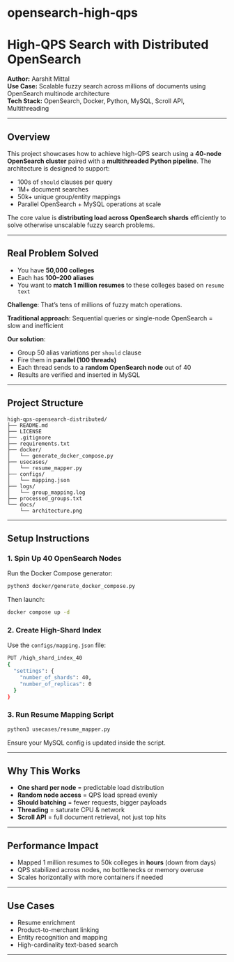 # opensearch-high-qps
# High-QPS Search with Distributed OpenSearch

**Author:** Aarshit Mittal  
**Use Case:** Scalable fuzzy search across millions of documents using OpenSearch multinode architecture  
**Tech Stack:** OpenSearch, Docker, Python, MySQL, Scroll API, Multithreading

---

## Overview

This project showcases how to achieve high-QPS search using a **40-node OpenSearch cluster** paired with a **multithreaded Python pipeline**. The architecture is designed to support:

- 100s of `should` clauses per query
- 1M+ document searches
- 50k+ unique group/entity mappings
- Parallel OpenSearch + MySQL operations at scale

The core value is **distributing load across OpenSearch shards** efficiently to solve otherwise unscalable fuzzy search problems.

---

## Real Problem Solved

- You have **50,000 colleges**
- Each has **100–200 aliases**
- You want to **match 1 million resumes** to these colleges based on `resume text`

**Challenge**: That’s tens of millions of fuzzy match operations.

**Traditional approach**: Sequential queries or single-node OpenSearch = slow and inefficient

**Our solution**:
- Group 50 alias variations per `should` clause
- Fire them in **parallel (100 threads)**
- Each thread sends to a **random OpenSearch node** out of 40
- Results are verified and inserted in MySQL

---

## Project Structure

```
high-qps-opensearch-distributed/
├── README.md
├── LICENSE
├── .gitignore
├── requirements.txt
├── docker/
│   └── generate_docker_compose.py
├── usecases/
│   └── resume_mapper.py
├── configs/
│   └── mapping.json
├── logs/
│   └── group_mapping.log
├── processed_groups.txt
└── docs/
    └── architecture.png
```

---

## Setup Instructions

### 1. Spin Up 40 OpenSearch Nodes

Run the Docker Compose generator:
```bash
python3 docker/generate_docker_compose.py
```
Then launch:
```bash
docker compose up -d
```

### 2. Create High-Shard Index

Use the `configs/mapping.json` file:
```bash
PUT /high_shard_index_40
{
  "settings": {
    "number_of_shards": 40,
    "number_of_replicas": 0
  }
}
```

### 3. Run Resume Mapping Script

```bash
python3 usecases/resume_mapper.py
```
Ensure your MySQL config is updated inside the script.

---

## Why This Works

- **One shard per node** = predictable load distribution
- **Random node access** = QPS load spread evenly
- **Should batching** = fewer requests, bigger payloads
- **Threading** = saturate CPU & network
- **Scroll API** = full document retrieval, not just top hits

---

## Performance Impact

- Mapped 1 million resumes to 50k colleges in **hours** (down from days)
- QPS stabilized across nodes, no bottlenecks or memory overuse
- Scales horizontally with more containers if needed

---

## Use Cases

- Resume enrichment
- Product-to-merchant linking
- Entity recognition and mapping
- High-cardinality text-based search

---
